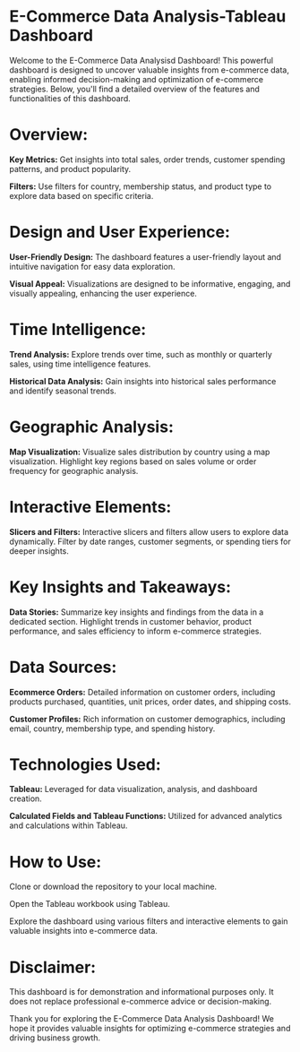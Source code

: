# E-Commerce Data Analysis-Tableau Dashboard
Welcome to the E-Commerce Data Analysisd Dashboard!
This powerful dashboard is designed to uncover valuable insights from e-commerce data, enabling informed decision-making and optimization of e-commerce strategies. Below, you'll find a detailed overview of the features and functionalities of this dashboard.

# Overview:
**Key Metrics:** Get insights into total sales, order trends, customer spending patterns, and product popularity.

**Filters:** Use filters for country, membership status, and product type to explore data based on specific criteria.

# Design and User Experience:
**User-Friendly Design:** The dashboard features a user-friendly layout and intuitive navigation for easy data exploration.

**Visual Appeal:** Visualizations are designed to be informative, engaging, and visually appealing, enhancing the user experience.

# Time Intelligence:
**Trend Analysis:** Explore trends over time, such as monthly or quarterly sales, using time intelligence features.

**Historical Data Analysis:** Gain insights into historical sales performance and identify seasonal trends.

# Geographic Analysis:
**Map Visualization:** Visualize sales distribution by country using a map visualization. Highlight key regions based on sales volume or order frequency for geographic analysis.

# Interactive Elements:
**Slicers and Filters:** Interactive slicers and filters allow users to explore data dynamically. Filter by date ranges, customer segments, or spending tiers for deeper insights.

# Key Insights and Takeaways:
**Data Stories:** Summarize key insights and findings from the data in a dedicated section. Highlight trends in customer behavior, product performance, and sales efficiency to inform e-commerce strategies.

# Data Sources:
**Ecommerce Orders:** Detailed information on customer orders, including products purchased, quantities, unit prices, order dates, and shipping costs.

**Customer Profiles:** Rich information on customer demographics, including email, country, membership type, and spending history.

# Technologies Used:
**Tableau:** Leveraged for data visualization, analysis, and dashboard creation.

**Calculated Fields and Tableau Functions:** Utilized for advanced analytics and calculations within Tableau.

# How to Use:
Clone or download the repository to your local machine.

Open the Tableau workbook using Tableau.

Explore the dashboard using various filters and interactive elements to gain valuable insights into e-commerce data.

# Disclaimer:

This dashboard is for demonstration and informational purposes only. It does not replace professional e-commerce advice or decision-making.

Thank you for exploring the E-Commerce Data Analysis Dashboard! We hope it provides valuable insights for optimizing e-commerce strategies and driving business growth.
